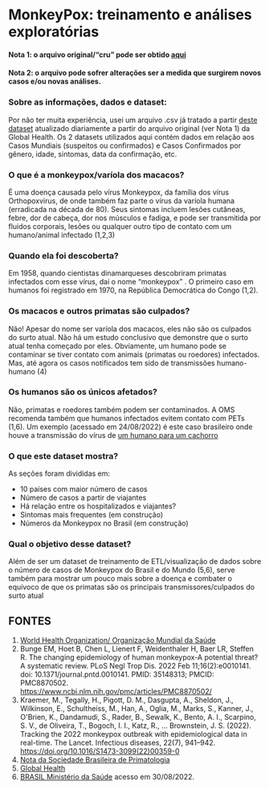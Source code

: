 

# MonkeyPox: treinamento e análises exploratórias

#### Nota 1: o arquivo original/“cru” pode ser obtido [aqui](https://raw.githubusercontent.com/globaldothealth/monkeypox/main/latest.csv)
#### Nota 2: o arquivo pode sofrer alterações ser a medida que surgirem novos casos e/ou novas análises.

### Sobre as informações, dados e dataset:

Por não ter muita experiência, usei um arquivo .csv já tratado a partir [deste dataset](https://www.kaggle.com/code/deepcontractor/monkey-pox-dataset) atualizado diariamente a partir do arquivo original (ver Nota 1) da Global Health. Os 2 datasets utilizados aqui contém dados em relação aos Casos Mundiais (suspeitos ou confirmados) e Casos Confirmados por gênero, idade, sintomas, data da confirmação, etc.

### **O que é a monkeypox/varíola dos macacos?**

É uma doença causada pelo vírus Monkeypox, da família dos vírus Orthopoxvirus, de onde também faz parte o vírus da varíola humana (erradicada na década de 80). Seus sintomas incluem lesões cutâneas, febre, dor de cabeça, dor nos músculos e fadiga, e pode ser transmitida por fluidos corporais, lesões ou qualquer outro tipo de contato com um humano/animal infectado (1,2,3)

### **Quando ela foi descoberta?**

Em 1958, quando cientistas dinamarqueses descobriram primatas infectados com esse vírus, daí o nome “monkeypox” . O primeiro caso em humanos foi registrado em 1970, na República Democrática do Congo (1,2).

### **Os macacos e outros primatas são culpados?**

Não! Apesar do nome ser varíola dos macacos, eles não são os  culpados do surto atual. Não há um estudo conclusivo que demonstre que o surto atual tenha começado por eles. Obviamente, um humano pode se contaminar se tiver contato com animais (primatas ou roedores) infectados. Mas, até agora os casos notificados tem sido de transmissões humano-humano (4)

### **Os humanos são os únicos afetados?**

Não, primatas e roedores também podem ser contaminados. A OMS recomenda também que humanos infectados evitem contato com PETs (1,6). Um exemplo (acessado em 24/08/2022) é este caso brasileiro onde houve a transmissão do vírus de [um humano para  um cachorro](https://g1.globo.com/mg/zona-da-mata/noticia/2022/08/23/juiz-de-fora-confirma-primeiro-caso-de-variola-dos-macacos-em-cachorro.ghtml)

### **O que este dataset mostra?**

As seções foram divididas em:

  - 10 países com maior número de casos
  - Número de casos a partir de viajantes
  - Há relação entre os hospitalizados e viajantes?
  - Sintomas mais frequentes (em construção)
  - Números da Monkeypox no Brasil (em construção)


### **Qual o objetivo desse dataset?**

Além de ser um dataset de treinamento de ETL/visualização de dados sobre o número de casos de Monkeypox do Brasil e do Mundo (5,6), serve também para mostrar um pouco mais sobre a doença e combater o equívoco de que os primatas são os principais transmissores/culpados do surto atual 


## FONTES

1. [World Health Organization/ Organização Mundial da Saúde](https://www.who.int/news-room/fact-sheets/detail/monkeypox) 
2. Bunge EM, Hoet B, Chen L, Lienert F, Weidenthaler H, Baer LR, Steffen R. The changing epidemiology of human monkeypox-A potential threat? A systematic review. PLoS Negl Trop Dis. 2022 Feb 11;16(2):e0010141. doi: 10.1371/journal.pntd.0010141. PMID: 35148313; PMCID: PMC8870502. https://www.ncbi.nlm.nih.gov/pmc/articles/PMC8870502/
3. Kraemer, M., Tegally, H., Pigott, D. M., Dasgupta, A., Sheldon, J., Wilkinson, E., Schultheiss, M., Han, A., Oglia, M., Marks, S., Kanner, J., O'Brien, K., Dandamudi, S., Rader, B., Sewalk, K., Bento, A. I., Scarpino, S. V., de Oliveira, T., Bogoch, I. I., Katz, R., … Brownstein, J. S. (2022). Tracking the 2022 monkeypox outbreak with epidemiological data in real-time. The Lancet. Infectious diseases, 22(7), 941–942. https://doi.org/10.1016/S1473-3099(22)00359-0
4. [Nota da Sociedade Brasileira de Primatologia](https://linktr.ee/sbprimatologia?utm_source=linktree_profile_share&ltsid=c532f81d-702f-49a5-a890-b64a2670728d)
5. [Global Health](https://www.monkeypox.global.health/)
6. [BRASIL Ministério da Saúde](https://www.gov.br/saude/pt-br/composicao/svs/resposta-a-emergencias/coes/monkeypox) acesso em 30/08/2022.
